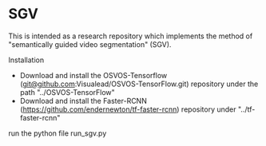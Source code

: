 # SGV
This is intended as a research repository which implements the method of "semantically guided video segmentation" (SGV). 

Installation
* Download and install the OSVOS-Tensorflow (git@github.com:Visualead/OSVOS-TensorFlow.git) repository under the path "../OSVOS-TensorFlow"
* Download and install the Faster-RCNN (https://github.com/endernewton/tf-faster-rcnn) repository under "../tf-faster-rcnn"

run the python file run_sgv.py
